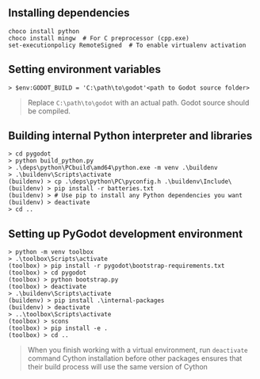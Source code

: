 ## Installing dependencies

```
choco install python
choco install mingw  # For C preprocessor (cpp.exe)
set-executionpolicy RemoteSigned  # To enable virtualenv activation
```

## Setting environment variables
```
> $env:GODOT_BUILD = 'C:\path\to\godot'<path to Godot source folder>
```
> Replace `C:\path\to\godot` with an actual path. Godot source should be compiled.


## Building internal Python interpreter and libraries
```
> cd pygodot
> python build_python.py
> .\deps\python\PCbuild\amd64\python.exe -m venv .\buildenv
> .\buildenv\Scripts\activate
(buildenv) > cp .\deps\python\PC\pyconfig.h .\buildenv\Include\
(buildenv) > pip install -r batteries.txt
(buildenv) > # Use pip to install any Python dependencies you want
(buildenv) > deactivate
> cd ..
```


## Setting up PyGodot development environment
```
> python -m venv toolbox
> .\toolbox\Scripts\activate
(toolbox) > pip install -r pygodot\bootstrap-requirements.txt
(toolbox) > cd pygodot
(toolbox) > python bootstrap.py
(toolbox) > deactivate
> .\buildenv\Scripts\activate
(buildenv) > pip install .\internal-packages
(buildenv) > deactivate
> ..\toolbox\Scripts\activate
(toolbox) > scons
(toolbox) > pip install -e .
(toolbox) > cd ..
```

> When you finish working with a virtual environment, run `deactivate` command
> Cython installation before other packages ensures that their build process will use the same version of Cython

